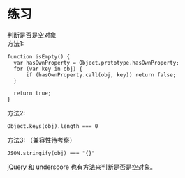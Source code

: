 # 练习
判断是否是空对象  
方法1:
```
function isEmpty() {
  var hasOwnProperty = Object.prototype.hasOwnProperty;
  for (var key in obj) {
      if (hasOwnProperty.call(obj, key)) return false;
  }

  return true;
}
```

方法2:
```
Object.keys(obj).length === 0

```

方法3: （兼容性待考察）
```
JSON.stringify(obj) === "{}"
```

jQuery 和 underscore 也有方法来判断是否是空对象。
